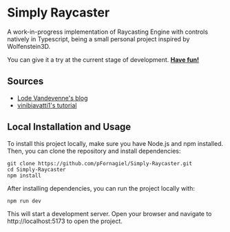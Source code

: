 # Simply Raycaster
A work-in-progress implementation of Raycasting Engine with controls natively in Typescript, being a small personal project inspired by Wolfenstein3D.

You can give it a try at the current stage of development. [**Have fun!**](https://raycaster.ct8.pl/)

## Sources
- [Lode Vandevenne's blog](https://lodev.org/cgtutor/raycasting.html)
- [vinibiavatti1's tutorial](https://github.com/vinibiavatti1/RayCastingTutorial)

## Local Installation and Usage
To install this project locally, make sure you have Node.js and npm installed. Then, you can clone the repository and install dependencies:
```shell
git clone https://github.com/pFornagiel/Simply-Raycaster.git
cd Simply-Raycaster
npm install
```

After installing dependencies, you can run the project locally with:

```shell
npm run dev
```

This will start a development server. Open your browser and navigate to http://localhost:5173 to open the project.

